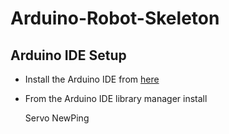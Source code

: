 # Arduino-Robot-Skeleton

## Arduino IDE Setup

- Install the Arduino IDE from [here](https://wiki-content.arduino.cc/en/software)
- From the Arduino IDE library manager install

    Servo
    NewPing
